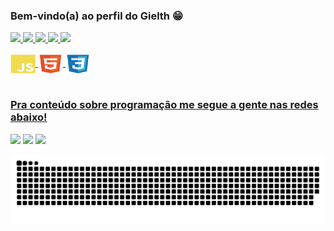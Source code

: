 ### Bem-vindo(a) ao perfil do Gielth 😁

 <div>
   <a href="https://github.com/Gielth">
   <img height="180em" src="https://github-readme-stats.vercel.app/api?username=Gielth&show_icons=true&theme=codeSTACKr&include_all_commits=true&count_private=true"/>
   <img height="180em" src="https://github-readme-stats.vercel.app/api/top-langs/?username=Gielth&layout=compact&langs_count=6&theme=neon"/>
   <img height="122em" src="https://github-readme-stats.vercel.app/api/pin/?username=Gielth&repo=frontendmentor_age_calculator&layout=compact&langs_count=6&theme=codeSTACKr"/>
   <img height="122em" src="https://github-readme-stats.vercel.app/api/pin/?username=Gielth&repo=jogo-da-velha-DIO&layout=compact&langs_count=6&theme=neon"/>
   <img height="138em" src="https://github-readme-stats.vercel.app/api/pin/?username=Gielth&repo=Trabalho_Curadoria_Digital&layout=compact&langs_count=6&theme=codeSTACKr"/>

</div>
<div style="display: inline_block"><br>
  <img align="center" alt="Js" height="30" width="40" src="https://raw.githubusercontent.com/devicons/devicon/master/icons/javascript/javascript-plain.svg">
  <img align="center" alt="HTML" height="30" width="40" src="https://raw.githubusercontent.com/devicons/devicon/master/icons/html5/html5-original.svg">
  <img align="center" alt="CSS" height="30" width="40" src="https://raw.githubusercontent.com/devicons/devicon/master/icons/css3/css3-original.svg">
</div>
 
 <br>
 
  ### Pra conteúdo sobre programação me segue a gente nas redes abaixo!
 
<div> 
  <a href="https://instagram.com/gielth.atelie" target="_blank"><img src="https://img.shields.io/badge/-Instagram-%23E4405F?style=for-the-badge&logo=instagram&logoColor=white" target="_blank"></a>
  <a href = "mailto:inaciospereira@gmail.com"><img src="https://img.shields.io/badge/-Gmail-%23333?style=for-the-badge&logo=gmail&logoColor=white" target="_blank"></a>
  <a href="https://www.linkedin.com/in/gielth" target="_blank"><img src="https://img.shields.io/badge/-LinkedIn-%230077B5?style=for-the-badge&logo=linkedin&logoColor=white" target="_blank"></a> 
 
  ![Snake animation](https://github.com/Gielth/Gielth/blob/output/github-contribution-grid-snake.svg)

</div>
